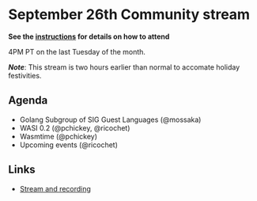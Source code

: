 # September 26th Community stream

**See the [instructions](../README.md) for details on how to attend**

4PM PT on the last Tuesday of the month.

_**Note**_: This stream is two hours earlier than normal to accomate holiday festivities.

## Agenda

- Golang Subgroup of SIG Guest Languages (@mossaka)
- WASI 0.2 (@pchickey, @ricochet)
- Wasmtime (@pchickey)
- Upcoming events (@ricochet)

## Links

- [Stream and recording](https://www.youtube.com/watch?v=DxQWjma8OGQ)
